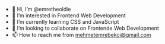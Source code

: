 - 👋 Hi, I’m @emretheoldie
- 👀 I’m interested in Frontend Web Development
- 🌱 I’m currently learning CSS and JavaScript
- 💞️ I’m looking to collaborate on Frontende Web Development
- 📫 How to reach me from mehmetemrebekci@gmail.com

<!---
emretheoldie/emretheoldie is a ✨ special ✨ repository because its `README.md` (this file) appears on your GitHub profile.
You can click the Preview link to take a look at your changes.
--->
